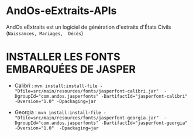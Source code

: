 # AndOs-eExtraits-APIs
AndOs eExtraits est un logiciel de génération d'extraits d'États Civils (`Naissances, Mariages, 
Décès`)

# INSTALLER LES FONTS EMBARQUÉES DE JASPER
- Calibri : `mvn install:install-file -"Dfile=src/main/resources/fonts/jasperfont-calibri.jar" 
  -DgroupId="com.andos.jasperfonts" -DartifactId="jasperfont-calibri" -Dversion="1.0" -Dpackaging=jar`


- Georgia : `mvn install:install-file -"Dfile=src/main/resources/fonts/jasperfont-georgia.jar" 
  -DgroupId="com.andos.jasperfonts" -DartifactId="jasperfont-georgia" -Dversion="1.0" 
  -Dpackaging=jar`
